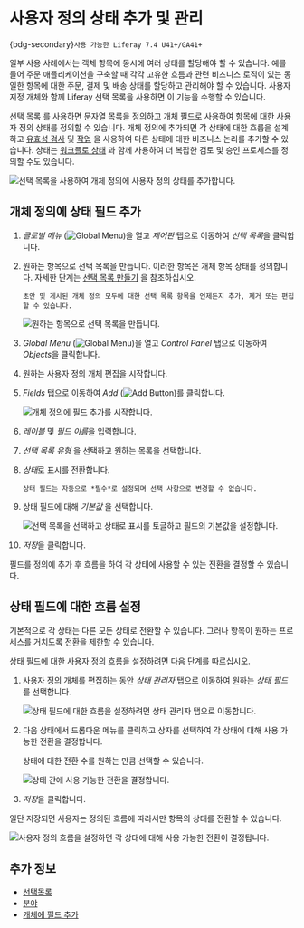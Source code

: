 # 사용자 정의 상태 추가 및 관리

{bdg-secondary}`사용 가능한 Liferay 7.4 U41+/GA41+`

일부 사용 사례에서는 객체 항목에 동시에 여러 상태를 할당해야 할 수 있습니다. 예를 들어 주문 애플리케이션을 구축할 때 각각 고유한 흐름과 관련 비즈니스 로직이 있는 동일한 항목에 대한 주문, 결제 및 배송 상태를 할당하고 관리해야 할 수 있습니다. 사용자 지정 개체와 함께 Liferay 선택 목록을 사용하면 이 기능을 수행할 수 있습니다.

선택 목록 [](../../picklists.md)를 사용하면 문자열 목록을 정의하고 개체 필드로 사용하여 항목에 대한 사용자 정의 상태를 정의할 수 있습니다. 개체 정의에 추가되면 각 상태에 대한 흐름을 설계하고 [유효성 검사](../validations/adding-custom-validations.md) 및 [작업](../actions/defining-object-actions.md) 을 사용하여 다른 상태에 대한 비즈니스 논리를 추가할 수 있습니다. 상태는 [워크플로 상태](../../enabling-workflows-for-objects.md) 과 함께 사용하여 더 복잡한 검토 및 승인 프로세스를 정의할 수도 있습니다.

![선택 목록을 사용하여 개체 정의에 사용자 정의 상태를 추가합니다.](./adding-and-managing-custom-states/images/01.png)

## 개체 정의에 상태 필드 추가

1. *글로벌 메뉴* (![Global Menu](../../../../images/icon-applications-menu.png))을 열고 *제어판* 탭으로 이동하여 *선택 목록*을 클릭합니다.

1. 원하는 항목으로 선택 목록을 만듭니다. 이러한 항목은 개체 항목 상태를 정의합니다. 자세한 단계는 [선택 목록 만들기](../../picklists/using-picklists.md#creating-a-picklist) 을 참조하십시오.

   ```{note}
   초안 및 게시된 개체 정의 모두에 대한 선택 목록 항목을 언제든지 추가, 제거 또는 편집할 수 있습니다.
   ```

   ![원하는 항목으로 선택 목록을 만듭니다.](./adding-and-managing-custom-states/images/02.png)

1. *Global Menu* (![Global Menu](../../../../images/icon-applications-menu.png))을 열고 *Control Panel* 탭으로 이동하여 *Objects*을 클릭합니다.

1. 원하는 사용자 정의 개체 편집을 시작합니다.

1. *Fields* 탭으로 이동하여 *Add* (![Add Button](../../../../images/icon-add.png))를 클릭합니다.

   ![개체 정의에 필드 추가를 시작합니다.](./adding-and-managing-custom-states/images/03.png)

1. *레이블* 및 *필드 이름*을 입력합니다.

1. *선택 목록 유형* 을 선택하고 원하는 목록을 선택합니다.

1. *상태*로 표시를 전환합니다.

   ```{note}
   상태 필드는 자동으로 *필수*로 설정되며 선택 사항으로 변경할 수 없습니다.
   ```

1. 상태 필드에 대해 *기본값* 을 선택합니다.

   ![선택 목록을 선택하고 상태로 표시를 토글하고 필드의 기본값을 설정합니다.](./adding-and-managing-custom-states/images/04.png)

1. *저장*을 클릭합니다.

필드를 정의에 추가</a> 후 흐름을
하여 각 상태에 사용할 수 있는 전환을 결정할 수 있습니다.</p> 



## 상태 필드에 대한 흐름 설정

기본적으로 각 상태는 다른 모든 상태로 전환할 수 있습니다. 그러나 항목이 원하는 프로세스를 거치도록 전환을 제한할 수 있습니다.

상태 필드에 대한 사용자 정의 흐름을 설정하려면 다음 단계를 따르십시오.

1. 사용자 정의 개체를 편집하는 동안 *상태 관리자* 탭으로 이동하여 원하는 *상태 필드*를 선택합니다.
   
   ![상태 필드에 대한 흐름을 설정하려면 상태 관리자 탭으로 이동합니다.](./adding-and-managing-custom-states/images/05.png)

1. 다음 상태에서 드롭다운 메뉴를 클릭하고 상자를 선택하여 각 상태에 대해 사용 가능한 전환을 결정합니다.
   
   상태에 대한 전환 수를 원하는 만큼 선택할 수 있습니다.
   
   ![상태 간에 사용 가능한 전환을 결정합니다.](./adding-and-managing-custom-states/images/06.png)

1. *저장*을 클릭합니다.

일단 저장되면 사용자는 정의된 흐름에 따라서만 항목의 상태를 전환할 수 있습니다.

![사용자 정의 흐름을 설정하면 각 상태에 대해 사용 가능한 전환이 결정됩니다.](./adding-and-managing-custom-states/images/07.png)



## 추가 정보

* [선택목록](../../picklists.md)
* [분야](../fields.md)
* [개체에 필드 추가](../fields/adding-fields-to-objects.md)
